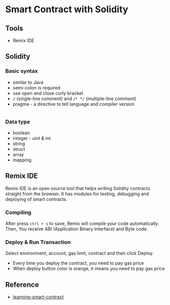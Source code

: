 # Smart Contract with Solidity

## Tools

- Remix IDE

## Solidity

### Basic syntax

- similar to Java
- semi-colon is required
- use open and close curly bracket
- `/` (single-line comment) and `/* */` (multiple-line comment)
- pragma - a directive to tell language and compiler version

```

```

### Data type

- boolean
- integer - uint & int
- string
- struct
- array
- mapping

## Remix IDE

Remix IDE is an open source tool that helps writing Solidity contracts straight from the browser. It has modules for testing, debugging and deploying of smart contracts.

### Compiling

After press `ctrl + s` to save, Remix will compile your code automatically. Then, You receive ABI (Application Binary Interface) and Byte code.

### Deploy & Run Transaction

Select environment, account, gas limit, contract and then click Deploy.

- Every time you deploy the contract, you need to pay gas price
- When deploy button color is orange, it means you need to pay gas price

## Reference

- [learning-smart-contract](https://github.com/kongruksiamza/learning-smart-contract)
